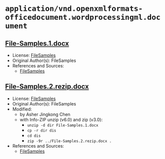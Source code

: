 # `application/vnd.openxmlformats-officedocument.wordprocessingml.document`

## [File-Samples.1.docx](../files/File-Samples.1.docx)

- License: [FileSamples](./LICENSE.txt)
- Original Author(s): FileSamples
- References and Sources:
  - [FileSamples](https://filesamples.com/samples/document/docx/sample2.docx)

## [File-Samples.2.rezip.docx](../files/File-Samples.2.rezip.docx)

- License: [FileSamples](./LICENSE.txt)
- Original Author(s): FileSamples
- Modified:
  - by Asher Jingkong Chen
  - with Info-ZIP unzip (v6.0) and zip (v3.0):
    - `unzip -d dir File-Samples.1.docx`
    - `cp -r dir dis`
    - `cd dis`
    - `zip -9r ../File-Samples.2.rezip.docx .`
- References and Sources:
  - [FileSamples](https://filesamples.com/samples/document/docx/sample2.docx)
